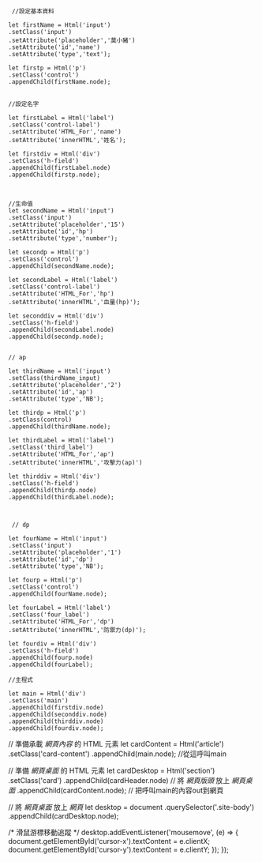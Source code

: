 
     //設定基本資料 

    let firstName = Html('input')
    .setClass('input')
    .setAttribute('placeholder','莫小豬')
    .setAttribute('id','name')
    .setAttribute('type','text');

    let firstp = Html('p')
    .setClass('control')
    .appendChild(firstName.node);


    //設定名字 
  
    let firstLabel = Html('label')
    .setClass('control-label')
    .setAttribute('HTML_For','name')
    .setAttribute('innerHTML','姓名');
  
    let firstdiv = Html('div')
    .setClass('h-field')
    .appendChild(firstLabel.node)
    .appendChild(firstp.node);
    


    //生命值 
    let secondName = Html('input')
    .setClass('input')
    .setAttribute('placeholder','15')
    .setAttribute('id','hp')
    .setAttribute('type','number');

    let secondp = Html('p')
    .setClass('control')
    .appendChild(secondName.node);

    let secondLabel = Html('label')
    .setClass('control-label')
    .setAttribute('HTML_For','hp')
    .setAttribute('innerHTML','血量(hp)');

    let seconddiv = Html('div')
    .setClass('h-field')
    .appendChild(secondLabel.node)
    .appendChild(secondp.node);


    // ap
    
    let thirdName = Html('input')
    .setClass(thirdName_input)
    .setAttribute('placeholder','2')
    .setAttribute('id','ap')
    .setAttribute('type','NB');

    let thirdp = Html('p')
    .setClass(control)
    .appendChild(thirdName.node);

    let thirdLabel = Html('label')
    .setClass('third_label')
    .setAttribute('HTML_For','ap')
    .setAttribute('innerHTML','攻擊力(ap)')

    let thirddiv = Html('div')
    .setClass('h-field')
    .appendChild(thirdp.node)
    .appendChild(thirdLabel.node);



     // dp

    let fourName = Html('input')
    .setClass('input')
    .setAttribute('placeholder','1')
    .setAttribute('id','dp')
    .setAttribute('type','NB');

    let fourp = Html('p')
    .setClass('control')
    .appendChild(fourName.node);

    let fourLabel = Html('label')
    .setClass('four_label')
    .setAttribute('HTML_For','dp')
    .setAttribute('innerHTML','防禦力(dp)');

    let fourdiv = Html('div')
    .setClass('h-field')
    .appendChild(fourp.node)
    .appendChild(fourLabel);

    //主程式

    let main = Html('div')
    .setClass('main')
    .appendChild(firstdiv.node)
    .appendChild(seconddiv.node)
    .appendChild(thirddiv.node)
    .appendChild(fourdiv.node);


   

  // 準備承載 *網頁內容* 的 HTML 元素
  let cardContent = Html('article')
    .setClass('card-content')
    .appendChild(main.node); //從這呼叫main

  // 準備 *網頁桌面* 的 HTML 元素
  let cardDesktop = Html('section')
    .setClass('card')
    .appendChild(cardHeader.node)   // 將 *網頁版頭* 放上 *網頁桌面*
    .appendChild(cardContent.node); // 把呼叫main的內容out到網頁

  // 將 *網頁桌面* 放上 *網頁*
  let desktop = document
    .querySelector('.site-body')
    .appendChild(cardDesktop.node);

  /*
   滑鼠游標移動追蹤 
   */
  desktop.addEventListener('mousemove', (e) => {
    document.getElementById('cursor-x').textContent = e.clientX;
    document.getElementById('cursor-y').textContent = e.clientY;
  });
});
